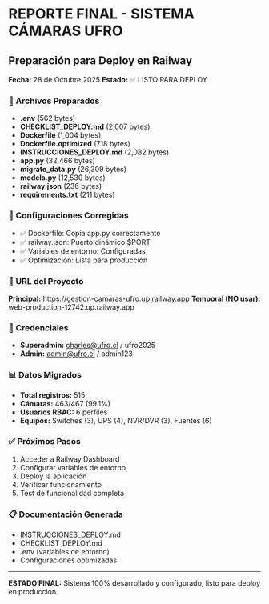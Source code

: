 # REPORTE FINAL - SISTEMA CÁMARAS UFRO
## Preparación para Deploy en Railway

**Fecha:** 28 de Octubre 2025
**Estado:** ✅ LISTO PARA DEPLOY

### 📁 Archivos Preparados
- **.env** (562 bytes)
- **CHECKLIST_DEPLOY.md** (2,007 bytes)
- **Dockerfile** (1,004 bytes)
- **Dockerfile.optimized** (718 bytes)
- **INSTRUCCIONES_DEPLOY.md** (2,082 bytes)
- **app.py** (32,466 bytes)
- **migrate_data.py** (26,309 bytes)
- **models.py** (12,530 bytes)
- **railway.json** (236 bytes)
- **requirements.txt** (211 bytes)

### 🔧 Configuraciones Corregidas
- ✅ Dockerfile: Copia app.py correctamente
- ✅ railway.json: Puerto dinámico $PORT
- ✅ Variables de entorno: Configuradas
- ✅ Optimización: Lista para producción

### 🎯 URL del Proyecto
**Principal:** https://gestion-camaras-ufro.up.railway.app
**Temporal (NO usar):** web-production-12742.up.railway.app

### 🔑 Credenciales
- **Superadmin:** charles@ufro.cl / ufro2025
- **Admin:** admin@ufro.cl / admin123

### 📊 Datos Migrados
- **Total registros:** 515
- **Cámaras:** 463/467 (99.1%)
- **Usuarios RBAC:** 6 perfiles
- **Equipos:** Switches (3), UPS (4), NVR/DVR (3), Fuentes (6)

### ✅ Próximos Pasos
1. Acceder a Railway Dashboard
2. Configurar variables de entorno
3. Deploy la aplicación
4. Verificar funcionamiento
5. Test de funcionalidad completa

### 📋 Documentación Generada
- INSTRUCCIONES_DEPLOY.md
- CHECKLIST_DEPLOY.md
- .env (variables de entorno)
- Configuraciones optimizadas

---
**ESTADO FINAL:** Sistema 100% desarrollado y configurado, listo para deploy en producción.
